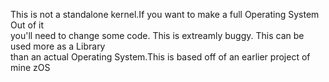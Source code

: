 This is not a standalone kernel.If you want to make a full Operating System Out of it<br>
you'll need to change some code. This is extreamly buggy. This can be used more as a Library<br>
than an actual Operating System.This is based off of an earlier project of mine zOS<br>

